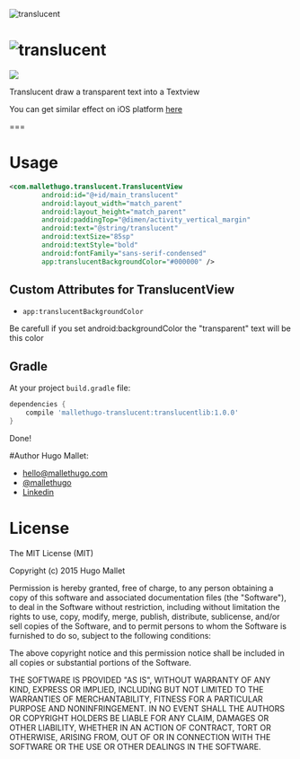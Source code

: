 ![translucent](https://github.com/mallethugo/translucent-android/blob/master/translucent.png)

![translucent](https://github.com/mallethugo/translucent/blob/master/demo.gif)
===
<a href="http://www.methodscount.com/?lib=mallethugo-translucent%3Atranslucentlib%3A1.0.0"><img src="https://img.shields.io/badge/Methods and size-core: 49 | deps: 15068 | 48 KB-e91e63.svg"></img></a>

Translucent draw a transparent text into a Textview

You can get similar effect on iOS platform [here](https://github.com/ekhoo/translucid)

===
# Usage

```xml
<com.mallethugo.translucent.TranslucentView
        android:id="@+id/main_translucent"
        android:layout_width="match_parent"
        android:layout_height="match_parent"
        android:paddingTop="@dimen/activity_vertical_margin"
        android:text="@string/translucent"
        android:textSize="85sp"
        android:textStyle="bold"
        android:fontFamily="sans-serif-condensed"
        app:translucentBackgroundColor="#000000" />
```

## Custom Attributes for TranslucentView

- `app:translucentBackgroundColor`

Be carefull if you set android:backgroundColor the "transparent" text will be this color 
## Gradle

At your project `build.gradle` file:

```groovy
dependencies {
    compile 'mallethugo-translucent:translucentlib:1.0.0'
}
```

Done!

#Author
Hugo Mallet:
- hello@mallethugo.com
- [@mallethugo](https://twitter.com/mallethugo)
- [Linkedin](https://www.linkedin.com/in/hugomallet)

# License

The MIT License (MIT)

Copyright (c) 2015 Hugo Mallet

Permission is hereby granted, free of charge, to any person obtaining a copy
of this software and associated documentation files (the "Software"), to deal
in the Software without restriction, including without limitation the rights
to use, copy, modify, merge, publish, distribute, sublicense, and/or sell
copies of the Software, and to permit persons to whom the Software is
furnished to do so, subject to the following conditions:

The above copyright notice and this permission notice shall be included in all
copies or substantial portions of the Software.

THE SOFTWARE IS PROVIDED "AS IS", WITHOUT WARRANTY OF ANY KIND, EXPRESS OR
IMPLIED, INCLUDING BUT NOT LIMITED TO THE WARRANTIES OF MERCHANTABILITY,
FITNESS FOR A PARTICULAR PURPOSE AND NONINFRINGEMENT. IN NO EVENT SHALL THE
AUTHORS OR COPYRIGHT HOLDERS BE LIABLE FOR ANY CLAIM, DAMAGES OR OTHER
LIABILITY, WHETHER IN AN ACTION OF CONTRACT, TORT OR OTHERWISE, ARISING FROM,
OUT OF OR IN CONNECTION WITH THE SOFTWARE OR THE USE OR OTHER DEALINGS IN THE
SOFTWARE.
